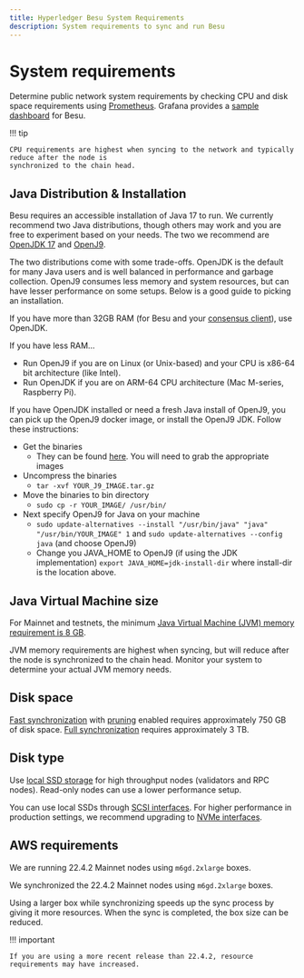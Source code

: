 ```yaml
---
title: Hyperledger Besu System Requirements
description: System requirements to sync and run Besu
---
```


# System requirements

Determine public network system requirements by checking CPU and disk space requirements using
[Prometheus](../how-to/monitor/metrics.md).
Grafana provides a [sample dashboard](https://grafana.com/grafana/dashboards/10273) for Besu.

!!! tip

    CPU requirements are highest when syncing to the network and typically reduce after the node is
    synchronized to the chain head.

## Java Distribution & Installation

Besu requires an accessible installation of Java 17 to run. We currently recommend two Java distributions,
though others may work and you are free to experiment based on your needs. The two we recommend are [OpenJDK 17](https://jdk.java.net/17/)
and [OpenJ9](https://www.eclipse.org/openj9/).

The two distributions come with some trade-offs. OpenJDK is the default for many Java users and is well balanced in performance and garbage collection.
OpenJ9 consumes less memory and system resources, but can have lesser performance on some setups. Below is a good guide to picking an installation.

If you have more than 32GB RAM (for Besu and your [consensus client](../concepts/the-merge.md)), use OpenJDK.

If you have less RAM…

* Run OpenJ9 if you are on Linux (or Unix-based) and your CPU is x86-64 bit architecture (like Intel).
* Run OpenJDK if you are on ARM-64 CPU architecture (Mac M-series, Raspberry Pi).

If you have OpenJDK installed or need a fresh Java install of OpenJ9, you can pick up the OpenJ9 docker image, or install the OpenJ9 JDK.
Follow these instructions:

* Get the binaries
    * They can be found [here](https://github.com/ibmruntimes/semeru17-binaries/releases). You will need to grab the appropriate images
* Uncompress the binaries
    * `tar -xvf YOUR_J9_IMAGE.tar.gz`
* Move the binaries to bin directory
    * `sudo cp -r YOUR_IMAGE/ /usr/bin/`
* Next specify OpenJ9 for Java on your machine
    * `sudo update-alternatives --install "/usr/bin/java" "java" "/usr/bin/YOUR_IMAGE" 1` and `sudo update-alternatives --config java` (and choose OpenJ9)
    * Change you JAVA_HOME to OpenJ9 (if using the JDK implementation) `export JAVA_HOME=jdk-install-dir` where install-dir is the location above.

## Java Virtual Machine size

For Mainnet and testnets, the minimum [Java Virtual Machine (JVM) memory requirement is 8 GB](../how-to/configure-jvm/manage-memory.md).

JVM memory requirements are highest when syncing, but will reduce after the node is synchronized
to the chain head. Monitor your system to determine your actual JVM memory needs.

## Disk space

[Fast synchronization](../reference/cli/options.md#sync-mode) with
[pruning](../concepts/data-storage-formats.md) enabled requires approximately 750 GB of disk space.
[Full synchronization](../reference/cli/options.md#sync-mode) requires approximately 3 TB.

## Disk type

Use [local SSD storage](https://cloud.google.com/compute/docs/disks) for high throughput nodes (validators and RPC nodes).
Read-only nodes can use a lower performance setup.

You can use local SSDs through [SCSI interfaces](https://en.wikipedia.org/wiki/SCSI).
For higher performance in production settings, we recommend upgrading to
[NVMe interfaces](https://cloud.google.com/compute/docs/disks/local-ssd#performance).

## AWS requirements

We are running 22.4.2 Mainnet nodes using `m6gd.2xlarge` boxes.

We synchronized the 22.4.2 Mainnet nodes using `m6gd.2xlarge` boxes.

Using a larger box while synchronizing speeds up the sync process by giving it more resources. When the
sync is completed, the box size can be reduced.

!!! important

    If you are using a more recent release than 22.4.2, resource requirements may have increased.
